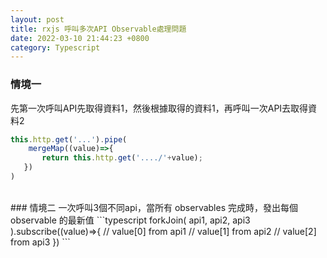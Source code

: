 ```yaml
---
layout: post
title: rxjs 呼叫多次API Observable處理問題
date: 2022-03-10 21:44:23 +0800
category: Typescript
---
```

### 情境一
先第一次呼叫API先取得資料1，然後根據取得的資料1，再呼叫一次API去取得資料2
```typescript
this.http.get('...').pipe(
    mergeMap((value)=>{
       return this.http.get('..../'+value);
   })
)
```
<br>
### 情境二
一次呼叫3個不同api，當所有 observables 完成時，發出每個 observable 的最新值
```typescript
forkJoin(
   api1,
   api2, 
   api3
).subscribe((value)=>{
  //  value[0] from api1
  //  value[1] from api2
  //  value[2] from api3
})
```



